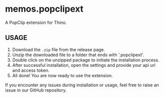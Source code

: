 # memos.popclipext

A PopClip extension for Thino.

## USAGE

1. Download the `.zip` file from the release page.
2. Unzip the downloaded file to a folder that ends with '.popclipext'.
3. Double click on the unzipped package to initiate the installation process.
4. After successful installation, open the settings and provide your api url and access token.
5. All done! You are now ready to use the extension.

If you encounter any issues during installation or usage, feel free to raise an issue in our GitHub repository.
